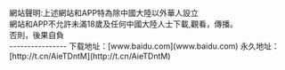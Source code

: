<br>
網站聲明:上述網站和APP特為除中國大陸以外華人設立<br>
網站和APP不允許未滿18歲及任何中國大陸人士下載,觀看，傳播。<br>
否則，後果自負<br>
----------------
下载地址：[www.baidu.com](www.baidu.com)
永久地址：[http://t.cn/AieTDntM](http://t.cn/AieTDntM)
